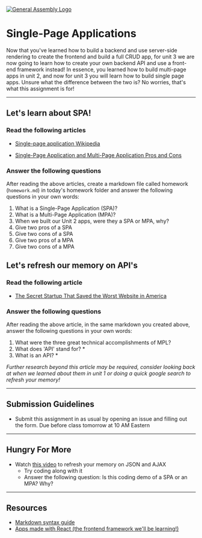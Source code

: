 [![General Assembly Logo](/ga_cog.png)](https://generalassemb.ly)

# Single-Page Applications

Now that you've learned how to build a backend and use server-side rendering to create the frontend and build a full CRUD app, for unit 3 we are now going to learn how to create your own backend API and use a front-end framework instead! In essence, you learned how to build multi-page apps in unit 2, and now for unit 3 you will learn how to build single page apps. Unsure what the difference between the two is? No worries, that's what this assignment is for! 

---

## Let's learn about SPA!

### Read the following articles 

- [Single-page application Wikipedia](https://en.wikipedia.org/wiki/Single-page_application)

- [Single-Page Application and Multi-Page Application Pros and Cons](https://medium.com/@NeotericEU/single-page-application-vs-multiple-page-application-2591588efe58)

### Answer the following questions 

After reading the above articles, create a markdown file called homework (`homework.md`) in today's homework folder and answer the following questions in your own words:

1. What is a Single-Page Application (SPA)?
2. What is a Multi-Page Application (MPA)?
3. When we built our Unit 2 apps, were they a SPA or MPA, why?
4. Give two pros of a SPA
5. Give two cons of a SPA
6. Give two pros of a MPA
7. Give two cons of a MPA

## Let's refresh our memory on API's

### Read the following article

- [The Secret Startup That Saved the Worst Website in America](https://www.theatlantic.com/technology/archive/2015/07/the-secret-startup-saved-healthcare-gov-the-worst-website-in-america/397784/)

### Answer the following questions 

After reading the above article, in the same markdown you created above, answer the following questions in your own words:

1. What were the three great technical accomplishments of MPL?
2. What does 'API' stand for? *
3. What is an API? *

*Further research beyond this article may be required, consider looking back at when we learned about them in unit 1 or doing a quick google search to refresh your memory!*

---

## Submission Guidelines

- Submit this assignment in as usual by opening an issue and filling out the form. Due before class tomorrow at 10 AM Eastern

---

## Hungry For More

- Watch [this video](https://www.youtube.com/watch?v=rJesac0_Ftw) to refresh your memory on JSON and AJAX
  - Try coding along with it
  - Answer the following question: Is this coding demo of a SPA or an MPA? Why?

--- 

## Resources 

- [Markdown syntax guide](https://www.markdownguide.org/basic-syntax/)
- [Apps made with React (the frontend framework we'll be learning!)](https://madewithreactjs.com/)
